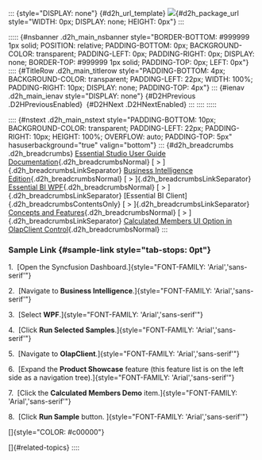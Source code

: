 ::: {style="DISPLAY: none"}
[](ms-xhelp:///?Id=d2h_url_template){#d2h_url_template} ![](!package_url!){#d2h_package_url style="WIDTH: 0px; DISPLAY: none; HEIGHT: 0px"}
:::

::::: {#nsbanner .d2h_main_nsbanner style="BORDER-BOTTOM: #999999 1px solid; POSITION: relative; PADDING-BOTTOM: 0px; BACKGROUND-COLOR: transparent; PADDING-LEFT: 0px; PADDING-RIGHT: 0px; DISPLAY: none; BORDER-TOP: #999999 1px solid; PADDING-TOP: 0px; LEFT: 0px"}
:::: {#TitleRow .d2h_main_titlerow style="PADDING-BOTTOM: 4px; BACKGROUND-COLOR: transparent; PADDING-LEFT: 22px; WIDTH: 100%; PADDING-RIGHT: 10px; DISPLAY: none; PADDING-TOP: 4px"}
::: {#ienav .d2h_main_ienav style="DISPLAY: none"}
[](ms-xhelp:///?Id=a8be3e41-f820-4b04-a29e-91e00145f489){#D2HPrevious .D2HPreviousEnabled}  [](ms-xhelp:///?Id=c0ae6625-0b05-47fd-a925-c357faec556d){#D2HNext .D2HNextEnabled}
:::
::::
:::::

:::: {#nstext .d2h_main_nstext style="PADDING-BOTTOM: 10px; BACKGROUND-COLOR: transparent; PADDING-LEFT: 22px; PADDING-RIGHT: 10px; HEIGHT: 100%; OVERFLOW: auto; PADDING-TOP: 5px" hasuserbackground="true" valign="bottom"}
::: {#d2h_breadcrumbs .d2h_breadcrumbs}
[Essential Studio User Guide Documentation](ms-xhelp:///?Id=12457748-09e3-4d74-a240-8e049cedf030){.d2h_breadcrumbsNormal} [ \> ]{.d2h_breadcrumbsLinkSeparator} [Business Intelligence Edition](ms-xhelp:///?Id=fdf33dd8-62b2-47b9-ad7b-fc50e590bca5){.d2h_breadcrumbsNormal} [ \> ]{.d2h_breadcrumbsLinkSeparator} [Essential BI WPF](ms-xhelp:///?Id=41e3d586-d922-4a01-8272-679fe4ae7343){.d2h_breadcrumbsNormal} [ \> ]{.d2h_breadcrumbsLinkSeparator} [Essential BI Client]{.d2h_breadcrumbsContentsOnly} [ \> ]{.d2h_breadcrumbsLinkSeparator} [Concepts and Features](ms-xhelp:///?Id=ac4d4da8-25e2-4317-98b8-e507a1eb5062){.d2h_breadcrumbsNormal} [ \> ]{.d2h_breadcrumbsLinkSeparator} [Calculated Members UI Option in OlapClient Control](ms-xhelp:///?Id=dcf77273-2569-45ca-96dd-179cadacec40){.d2h_breadcrumbsNormal}
:::

### Sample Link {#sample-link style="tab-stops: 0pt"}

1.  [Open the Syncfusion Dashboard.]{style="FONT-FAMILY: 'Arial','sans-serif'"}

2.  [Navigate to **Business Intelligence**.]{style="FONT-FAMILY: 'Arial','sans-serif'"}

3.  [Select **WPF**.]{style="FONT-FAMILY: 'Arial','sans-serif'"}

4.  [Click **Run Selected Samples**.]{style="FONT-FAMILY: 'Arial','sans-serif'"}

5.  [Navigate to **OlapClient**.]{style="FONT-FAMILY: 'Arial','sans-serif'"}

6.  [Expand the **Product Showcase** feature (this feature list is on the left side as a navigation tree).]{style="FONT-FAMILY: 'Arial','sans-serif'"}

7.  [Click the **Calculated Members Demo** item.]{style="FONT-FAMILY: 'Arial','sans-serif'"}

8.  [Click **Run Sample** button. ]{style="FONT-FAMILY: 'Arial','sans-serif'"}

[]{style="COLOR: #c00000"} 

[]{#related-topics}
::::
